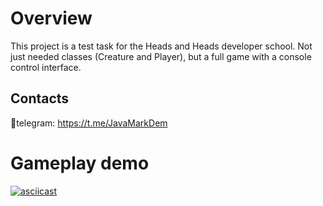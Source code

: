 # Overview

This project is a test task for the Heads and Heads developer school. Not just needed classes (Creature and Player), but a full game with a console control interface.

## Contacts

📱telegram: https://t.me/JavaMarkDem

# Gameplay demo

[![asciicast](https://asciinema.org/a/smhYEytp5SnPoRxLeBCrEXg2Q.svg)](https://asciinema.org/a/smhYEytp5SnPoRxLeBCrEXg2Q)
